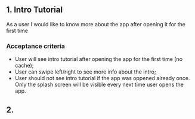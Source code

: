 ## 1. Intro Tutorial
As a user I would like to know more about the app after opening it for the first time
### Acceptance criteria
* User will see intro tutorial after opening the app for the first time (no cache);
* User can swipe left/right to see more info about the intro;
* User should not see intro tutorial if the app was oppened already once. Only the splash screen will be visible every next time user opens the app.


## 2. 
